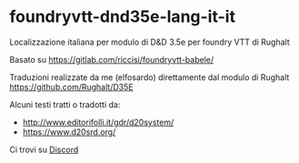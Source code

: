 # foundryvtt-dnd35e-lang-it-it
Localizzazione italiana per modulo di D&amp;D 3.5e per foundry VTT di Rughalt

Basato su https://gitlab.com/riccisi/foundryvtt-babele/

Traduzioni realizzate da me (elfosardo) direttamente dal modulo di
Rughalt https://github.com/Rughalt/D35E

Alcuni testi tratti o tradotti da:
* http://www.editorifolli.it/gdr/d20system/ 
* https://www.d20srd.org/

Ci trovi su
[Discord](https://discord.gg/8KzsHZjuD6)